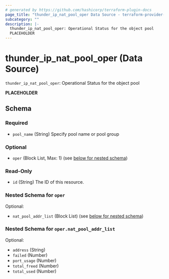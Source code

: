 ```yaml
---
# generated by https://github.com/hashicorp/terraform-plugin-docs
page_title: "thunder_ip_nat_pool_oper Data Source - terraform-provider-thunder"
subcategory: ""
description: |-
  thunder_ip_nat_pool_oper: Operational Status for the object pool
  PLACEHOLDER
---
```


# thunder_ip_nat_pool_oper (Data Source)

`thunder_ip_nat_pool_oper`: Operational Status for the object pool

__PLACEHOLDER__



<!-- schema generated by tfplugindocs -->
## Schema

### Required

- `pool_name` (String) Specify pool name or pool group

### Optional

- `oper` (Block List, Max: 1) (see [below for nested schema](#nestedblock--oper))

### Read-Only

- `id` (String) The ID of this resource.

<a id="nestedblock--oper"></a>
### Nested Schema for `oper`

Optional:

- `nat_pool_addr_list` (Block List) (see [below for nested schema](#nestedblock--oper--nat_pool_addr_list))

<a id="nestedblock--oper--nat_pool_addr_list"></a>
### Nested Schema for `oper.nat_pool_addr_list`

Optional:

- `address` (String)
- `failed` (Number)
- `port_usage` (Number)
- `total_freed` (Number)
- `total_used` (Number)


